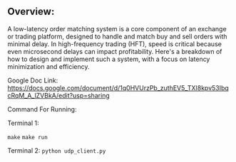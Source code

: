 ## Overview:

A low-latency order matching system is a core component of an exchange or trading platform, designed to handle and match buy and sell orders with minimal delay. In high-frequency trading (HFT), speed is critical because even microsecond delays can impact profitability. Here's a breakdown of how to design and implement such a system, with a focus on latency minimization and efficiency.


Google Doc Link: https://docs.google.com/document/d/1q0HVUrzPb_zuthEV5_TXI8kpv53IbqcRqM_A_lZVBkA/edit?usp=sharing


Command For Running:

Terminal 1:

`make`
`make run`

Terminal 2:
`python udp_client.py`